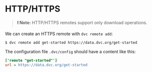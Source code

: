 # HTTP/HTTPS

> **❗ Note:** HTTP/HTTPS remotes support only download operations.

We can create an HTTPS remote with `dvc remote add`:

```dvc
$ dvc remote add get-started https://data.dvc.org/get-started
```

The configuration file `.dvc/config` should have a content like this:

```ini
['remote "get-started"']
url = https://data.dvc.org/get-started
```
